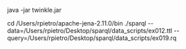 java -jar twinkle.jar 

cd /Users/rpietro/apache-jena-2.11.0/bin
./sparql --data=/Users/rpietro/Desktop/sparql/data_scripts/ex012.ttl --query=/Users/rpietro/Desktop/sparql/data_scripts/ex019.rq